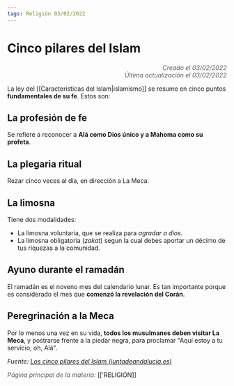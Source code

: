 ```yaml
---
tags: Religión 03/02/2022
---
```


# Cinco pilares del Islam
<div style="text-align: right; opacity: 0.7; font-style: italic;">Creado el 03/02/2022</div>
<div style="text-align: right; opacity: 0.7; font-style: italic;">Última actualización el 03/02/2022</div>

La ley del [[Características del Islam|islamismo]] se resume en cinco puntos **fundamentales de su fe**. Estos son:

## La profesión de fe

Se refiere a reconocer a **Alá como Dios único y a Mahoma como su profeta**. 

## La plegaria ritual

Rezar cinco veces al día, en dirección a La Meca. 

## La limosna

Tiene dos modalidades:
- La limosna voluntaria, que se realiza para *agradar a dios*.
- La limosna obligatoria (*zakat*) segun la cual debes aportar un décimo de tus riquezas a la comunidad.

## Ayuno durante el ramadán

El ramadán es el noveno mes del calendario lunar. Es tan importante porque es considerado el mes que **comenzó la revelación del Corán**. 

## Peregrinación a la Meca

Por lo menos una vez en su vida, **todos los musulmanes deben visitar La Meca**, y postrarse frente a la piedar negra, para proclamar "Aquí estoy a tu servicio, oh, Alá".

*Fuente: [Los cinco pilares del Islam (juntadeandalucia.es)](https://www.juntadeandalucia.es/averroes/centros-tic/18601059/helvia/aula/archivos/repositorio/250/354/html/Plan%204-6-09/los_cinco_pilares_del_islam.htm)*

<span style="opacity: 0.7; font-style: italic;">Página principal de la materia:</span> [['RELIGIÓN]]